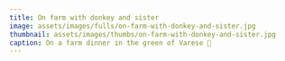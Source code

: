 ```yaml
---
title: On farm with donkey and sister
image: assets/images/fulls/on-farm-with-donkey-and-sister.jpg
thumbnail: assets/images/thumbs/on-farm-with-donkey-and-sister.jpg
caption: On a farm dinner in the green of Varese 🚜
---
```

